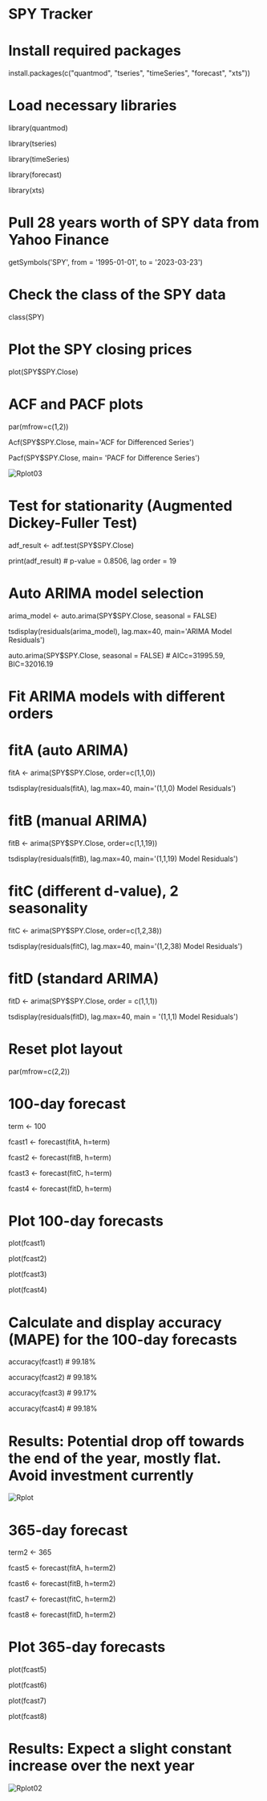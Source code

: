 # SPY Tracker


# Install required packages

install.packages(c("quantmod", "tseries", "timeSeries", "forecast", "xts"))

# Load necessary libraries

library(quantmod)

library(tseries)

library(timeSeries)

library(forecast)

library(xts)

# Pull 28 years worth of SPY data from Yahoo Finance
getSymbols('SPY', from = '1995-01-01', to = '2023-03-23')

# Check the class of the SPY data
class(SPY)

# Plot the SPY closing prices
plot(SPY$SPY.Close)

# ACF and PACF plots
par(mfrow=c(1,2))

Acf(SPY$SPY.Close, main='ACF for Differenced Series')

Pacf(SPY$SPY.Close, main= 'PACF for Difference Series')

![Rplot03](https://github.com/dylanpriceginno/SPYTracker/assets/85695465/5a77bf95-e214-4509-a3f1-8cdcfd6563ce)


# Test for stationarity (Augmented Dickey-Fuller Test)

adf_result <- adf.test(SPY$SPY.Close)

print(adf_result) # p-value = 0.8506, lag order = 19

# Auto ARIMA model selection

arima_model <- auto.arima(SPY$SPY.Close, seasonal = FALSE)

tsdisplay(residuals(arima_model), lag.max=40, main='ARIMA Model Residuals')

auto.arima(SPY$SPY.Close, seasonal = FALSE) # AICc=31995.59, BIC=32016.19

# Fit ARIMA models with different orders

# fitA (auto ARIMA)
fitA <- arima(SPY$SPY.Close, order=c(1,1,0))

tsdisplay(residuals(fitA), lag.max=40, main='(1,1,0) Model Residuals')

# fitB (manual ARIMA)
fitB <- arima(SPY$SPY.Close, order=c(1,1,19))

tsdisplay(residuals(fitB), lag.max=40, main='(1,1,19) Model Residuals')

# fitC (different d-value), 2 seasonality
fitC <- arima(SPY$SPY.Close, order=c(1,2,38))

tsdisplay(residuals(fitC), lag.max=40, main='(1,2,38) Model Residuals')

# fitD (standard ARIMA)
fitD <- arima(SPY$SPY.Close, order = c(1,1,1))

tsdisplay(residuals(fitD), lag.max=40, main = '(1,1,1) Model Residuals')

# Reset plot layout
par(mfrow=c(2,2))

# 100-day forecast
term <- 100

fcast1 <- forecast(fitA, h=term) 

fcast2 <- forecast(fitB, h=term)

fcast3 <- forecast(fitC, h=term)

fcast4 <- forecast(fitD, h=term)

# Plot 100-day forecasts
plot(fcast1)

plot(fcast2)

plot(fcast3)

plot(fcast4)

# Calculate and display accuracy (MAPE) for the 100-day forecasts
accuracy(fcast1) # 99.18%

accuracy(fcast2) # 99.18%

accuracy(fcast3) # 99.17%

accuracy(fcast4) # 99.18%


# Results: Potential drop off towards the end of the year, mostly flat. Avoid investment currently

![Rplot](https://github.com/dylanpriceginno/SPYTracker/assets/85695465/af060418-b6c8-4a86-83d3-afd96755dcd5)

# 365-day forecast

term2 <- 365

fcast5 <- forecast(fitA, h=term2) 

fcast6 <- forecast(fitB, h=term2)

fcast7 <- forecast(fitC, h=term2)

fcast8 <- forecast(fitD, h=term2)

# Plot 365-day forecasts

plot(fcast5)

plot(fcast6)

plot(fcast7)

plot(fcast8)

# Results: Expect a slight constant increase over the next year
![Rplot02](https://github.com/dylanpriceginno/SPYTracker/assets/85695465/3016375f-0974-4f5f-9b49-56d19bcb4c57)
